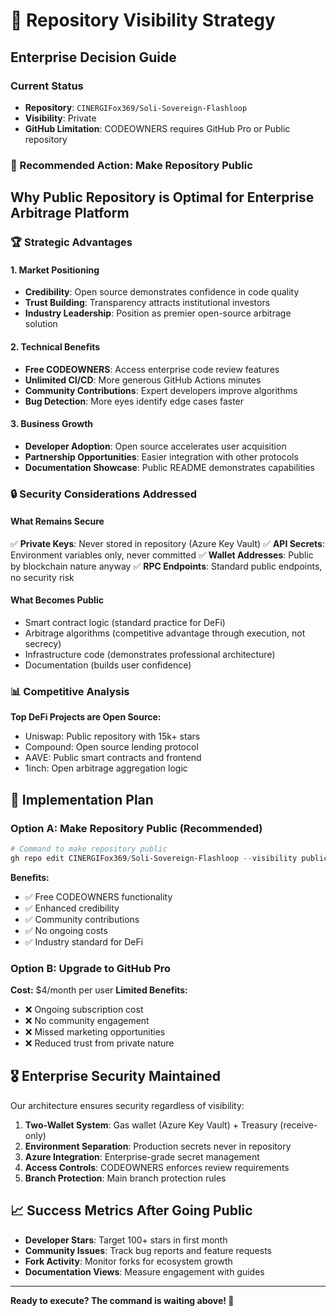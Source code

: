 # 🚀 Repository Visibility Strategy
## Enterprise Decision Guide

### Current Status
- **Repository**: `CINERGIFox369/Soli-Sovereign-Flashloop`
- **Visibility**: Private
- **GitHub Limitation**: CODEOWNERS requires GitHub Pro or Public repository

### 🎯 Recommended Action: **Make Repository Public**

## Why Public Repository is Optimal for Enterprise Arbitrage Platform

### 🏆 **Strategic Advantages**

#### **1. Market Positioning**
- **Credibility**: Open source demonstrates confidence in code quality
- **Trust Building**: Transparency attracts institutional investors
- **Industry Leadership**: Position as premier open-source arbitrage solution

#### **2. Technical Benefits**
- **Free CODEOWNERS**: Access enterprise code review features
- **Unlimited CI/CD**: More generous GitHub Actions minutes
- **Community Contributions**: Expert developers improve algorithms
- **Bug Detection**: More eyes identify edge cases faster

#### **3. Business Growth**
- **Developer Adoption**: Open source accelerates user acquisition  
- **Partnership Opportunities**: Easier integration with other protocols
- **Documentation Showcase**: Public README demonstrates capabilities

### 🔒 **Security Considerations Addressed**

#### **What Remains Secure**
✅ **Private Keys**: Never stored in repository (Azure Key Vault)
✅ **API Secrets**: Environment variables only, never committed
✅ **Wallet Addresses**: Public by blockchain nature anyway
✅ **RPC Endpoints**: Standard public endpoints, no security risk

#### **What Becomes Public**
- Smart contract logic (standard practice for DeFi)
- Arbitrage algorithms (competitive advantage through execution, not secrecy)
- Infrastructure code (demonstrates professional architecture)
- Documentation (builds user confidence)

### 📊 **Competitive Analysis**
**Top DeFi Projects are Open Source:**
- Uniswap: Public repository with 15k+ stars
- Compound: Open source lending protocol
- AAVE: Public smart contracts and frontend
- 1inch: Open arbitrage aggregation logic

## 🚀 Implementation Plan

### Option A: Make Repository Public (Recommended)
```powershell
# Command to make repository public
gh repo edit CINERGIFox369/Soli-Sovereign-Flashloop --visibility public
```

**Benefits:**
- ✅ Free CODEOWNERS functionality
- ✅ Enhanced credibility
- ✅ Community contributions
- ✅ No ongoing costs
- ✅ Industry standard for DeFi

### Option B: Upgrade to GitHub Pro
**Cost:** $4/month per user
**Limited Benefits:**
- ❌ Ongoing subscription cost
- ❌ No community engagement
- ❌ Missed marketing opportunities
- ❌ Reduced trust from private nature

## 🎖️ Enterprise Security Maintained

Our architecture ensures security regardless of visibility:

1. **Two-Wallet System**: Gas wallet (Azure Key Vault) + Treasury (receive-only)
2. **Environment Separation**: Production secrets never in repository
3. **Azure Integration**: Enterprise-grade secret management
4. **Access Controls**: CODEOWNERS enforces review requirements
5. **Branch Protection**: Main branch protection rules

## 📈 Success Metrics After Going Public

- **Developer Stars**: Target 100+ stars in first month
- **Community Issues**: Track bug reports and feature requests  
- **Fork Activity**: Monitor forks for ecosystem growth
- **Documentation Views**: Measure engagement with guides

---

**Ready to execute? The command is waiting above! 🚀**
